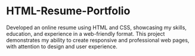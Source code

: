 # HTML-Resume-Portfolio
Developed an online resume using HTML and CSS, showcasing my skills, education, and experience in a web-friendly format. This project demonstrates my ability to create responsive and professional web pages, with attention to design and user experience.
